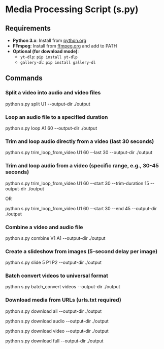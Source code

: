 # Media Processing Script (s.py)

## Requirements

- **Python 3.x**: Install from [python.org](https://www.python.org/downloads/)
- **FFmpeg**: Install from [ffmpeg.org](https://ffmpeg.org/download.html) and add to PATH
- **Optional (for download mode)**:
  - `yt-dlp`: `pip install yt-dlp`
  - `gallery-dl`: `pip install gallery-dl`

## Commands

### Split a video into audio and video files

python s.py split U1 --output-dir ./output


### Loop an audio file to a specified duration

python s.py loop A1 60 --output-dir ./output


### Trim and loop audio directly from a video (last 30 seconds)

python s.py trim_loop_from_video U1 60 --last 30 --output-dir ./output


### Trim and loop audio from a video (specific range, e.g., 30-45 seconds)

python s.py trim_loop_from_video U1 60 --start 30 --trim-duration 15 --output-dir ./output

OR

python s.py trim_loop_from_video U1 60 --start 30 --end 45 --output-dir ./output


### Combine a video and audio file

python s.py combine V1 A1 --output-dir ./output


### Create a slideshow from images (5-second delay per image)

python s.py slide 5 P1 P2 --output-dir ./output


### Batch convert videos to universal format

python s.py batch_convert videos --output-dir ./output


### Download media from URLs (urls.txt required)

python s.py download all --output-dir ./output

python s.py download audio --output-dir ./output

python s.py download video --output-dir ./output

python s.py download full --output-dir ./output



